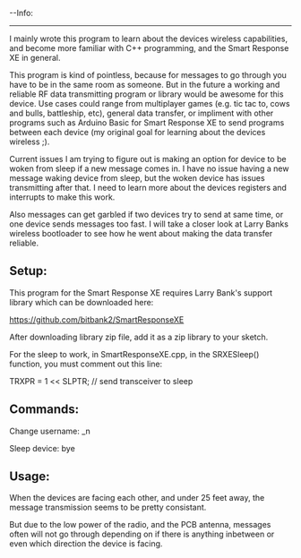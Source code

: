 --Info:
______________________

I mainly wrote this program to learn about the devices wireless capabilities, and become more familiar with C++ programming, and the Smart Response XE in general.

This program is kind of pointless, because for messages to go through you have to be in the same room as someone. But in the future a working and reliable RF data transmitting program or library would be awesome for this device. Use cases could range from multiplayer games (e.g. tic tac to, cows and bulls, battleship, etc), general data transfer, or impliment with other programs such as Arduino Basic for Smart Response XE to send programs between each device (my original goal for learning about the devices wireless ;).

Current issues I am trying to figure out is making an option for device to be woken from sleep if a new message comes in. I have no issue having a new message waking device from sleep, but the woken device has issues transmitting after that. I need to learn more about the devices registers and interrupts to make this work.

Also messages can get garbled if two devices try to send at same time, or one device sends messages too fast. I will take a closer look at Larry Banks wireless bootloader to see how he went about making the data transfer reliable.

Setup:
----------------------
This program for the Smart Response XE requires Larry Bank's support library which can be downloaded here:

https://github.com/bitbank2/SmartResponseXE

After downloading library zip file, add it as a zip library to your sketch.

For the sleep to work, in SmartResponseXE.cpp, in the SRXESleep() function,
you must comment out this line:

TRXPR = 1 << SLPTR; // send transceiver to sleep

Commands:
---------------------
Change username:  _n

Sleep device:     bye

Usage:
--------------------
When the devices are facing each other, and under 25 feet away,
the message transmission seems to be pretty consistant.

But due to the low power of the radio, and the PCB antenna, messages often
will not go through depending on if there is anything inbetween or even which
direction the device is facing.
